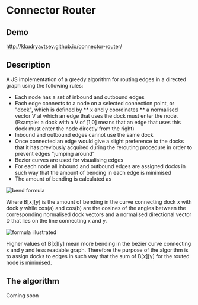 Connector Router
================

Demo
----

http://kkudryavtsev.github.io/connector-router/

Description
-----

A JS implementation of a greedy algorithm for routing edges in a directed graph using the following rules:

* Each node has a set of inbound and outbound edges
* Each edge connects to a node on a selected connection point, or "dock", which is defined by
** x and y coordinates
** a normalised vector V at which an edge that uses the dock must enter the node. (Example: a dock with a V of [1,0] means that an edge that uses this dock must enter the node directly from the right)
* Inbound and outbound edges cannot use the same dock
* Once connected an edge would give a slight preference to the docks that it has previously acquired during the rerouting procedure in order to prevent edges "jumping around"
* Bezier curves are used for visualising edges
* For each node all inbound and outbound edges are assigned docks in such way that the amount of bending in each edge is minimised
* The amount of bending is calculated as

![bend formula](https://raw.github.com/kkudryavtsev/connector-router/master/bend.gif "bend formula")

Where B[x][y] is the amount of bending in the curve connecting dock x with dock y while cos(a) and cos(b) are the cosines of the angles between the corresponding normalised dock vectors and a normalised directional vector D that lies on the line connecting x and y.

![formula illustrated](https://raw.github.com/kkudryavtsev/connector-router/master/formula_illustrated "formula illustrated")

Higher values of B[x][y] mean more bending in the bezier curve connecting x and y and less readable graph. Therefore the purpose of the algorithm is to assign docks to edges in such way that the sum of B[x][y] for the routed node is minimised.

The algorithm
-------------

Coming soon